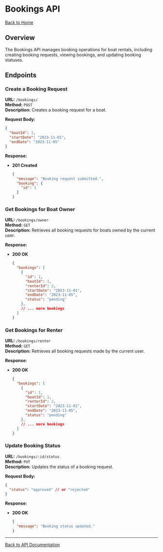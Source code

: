 # Bookings API

[Back to Home](../index.md)

## Overview

The Bookings API manages booking operations for boat rentals, including creating booking requests, viewing bookings, and updating booking statuses.

## Endpoints

### Create a Booking Request

**URL:** `/bookings/`  
**Method:** `POST`  
**Description:** Creates a booking request for a boat.

**Request Body:**

```json
{
  "boatId": 1,
  "startDate": "2023-11-01",
  "endDate": "2023-11-05"
}
```

**Response:**

- **201 Created**

  ```json
  {
    "message": "Booking request submitted.",
    "booking": {
      "id": 1
    }
  }
  ```

### Get Bookings for Boat Owner

**URL:** `/bookings/owner`  
**Method:** `GET`  
**Description:** Retrieves all booking requests for boats owned by the current user.

**Response:**

- **200 OK**

  ```json
  {
    "bookings": [
      {
        "id": 1,
        "boatId": 1,
        "renterId": 2,
        "startDate": "2023-11-01",
        "endDate": "2023-11-05",
        "status": "pending"
      },
      // ... more bookings
    ]
  }
  ```

### Get Bookings for Renter

**URL:** `/bookings/renter`  
**Method:** `GET`  
**Description:** Retrieves all booking requests made by the current user.

**Response:**

- **200 OK**

  ```json
  {
    "bookings": [
      {
        "id": 1,
        "boatId": 1,
        "renterId": 2,
        "startDate": "2023-11-01",
        "endDate": "2023-11-05",
        "status": "pending"
      },
      // ... more bookings
    ]
  }
  ```

### Update Booking Status

**URL:** `/bookings/:id/status`  
**Method:** `PUT`  
**Description:** Updates the status of a booking request.

**Request Body:**

```json
{
  "status": "approved" // or "rejected"
}
```

**Response:**

- **200 OK**

  ```json
  {
    "message": "Booking status updated."
  }
  ```

---

[Back to API Documentation](../index.md#api-documentation)

